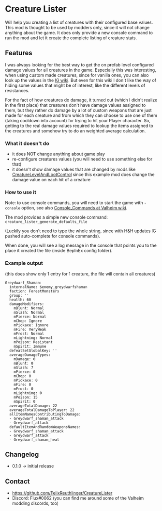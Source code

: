 ﻿# Creature Lister

Will help you creating a list of creatures with their configured base values. This mod is thought to be used by modders
only, since it will not change anything about the game. It does only provide a new console command to run the mod and
let it create the complete listing of creature stats.

## Features

I was always looking for the best way to get the on prefab level configured damage values for all creatures in the game.
Especially this was interesting, when using custom made creatures, since for vanilla ones, you can also look up the
values in the [IG wiki](https://valheim.fandom.com/wiki/Creatures). But even for this wiki I don't like the way of
hiding some values that might be of interest, like the different levels of resistances.

For the fact of how creatures do damage, it turned out (which I didn't realize in the first place) that creatures don't
have damage values assigned to them, but they rather do damage by a lot of custom weapons that are just made for each
creature and from which they can choose to use one of them (taking cooldown into account) for trying to hit your Player
character. So, getting to the real damage values required to lookup the items assigned to the creatures and somehow try
to do an weighted average calculation.

### What it doesn't do

* it does NOT change anything about game play
* re-configure creatures values (you will need to use something else for that)
* it doesn't show damage values that are changed by mods
  like [CreatureLevelAndLootControl](https://valheim.thunderstore.io/package/Smoothbrain/CreatureLevelAndLootControl/)
  since this example mod does change the damage value on each hit of a creature

### How to use it

Note: to use console commands, you will need to start the game with ```-console``` option, see
also [Console_Commands at Valheim wiki](https://valheim.fandom.com/wiki/Console_Commands).

The mod provides a simple new console command: ```creature_lister_generate_defaults_file```

(Luckily you don't need to type the whole string, since with H&H updates IG pushed auto-complete for console commands).

When done, you will see a log message in the console that points you to the place it created the file (inside BepInEx
config folder).

### Example output

(this does show only 1 entry for 1 creature, the file will contain all creatures)

```
Greydwarf_Shaman:
  internalName: $enemy_greydwarfshaman
  faction: ForestMonsters
  group: ''
  health: 60
  damageModifiers:
    mBlunt: Normal
    mSlash: Normal
    mPierce: Normal
    mChop: Ignore
    mPickaxe: Ignore
    mFire: VeryWeak
    mFrost: Normal
    mLightning: Normal
    mPoison: Resistant
    mSpirit: Immune
  defeatSetGlobalKey: ''
  averageDamageTypes:
    mDamage: 0
    mBlunt: 0
    mSlash: 7
    mPierce: 0
    mChop: 0
    mPickaxe: 0
    mFire: 0
    mFrost: 0
    mLightning: 0
    mPoison: 15
    mSpirit: 0
  averageTotalDamage: 22
  averageTotalDamageToPlayer: 22
  allItemNamesContributingToDamage:
  - Greydwarf_shaman_attack
  - Greydwarf_attack
  defaultItemAndRandomWeaponsNames:
  - Greydwarf_shaman_attack
  - Greydwarf_attack
  - Greydwarf_shaman_heal
```

## Changelog

* 0.1.0 -> initial release

## Contact

* https://github.com/FelixReuthlinger/CreatureLister
* Discord: Flux#0062 (you can find me around some of the Valheim modding discords, too)
